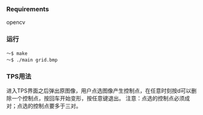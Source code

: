 ### Requirements
opencv
### 运行
```
～$ make
～$ ./main grid.bmp
```
### TPS用法
 进入TPS界面之后弹出原图像，用户点选图像产生控制点，在任意时刻按d可以删除一个控制点，按回车开始变形，按任意键退出。
 注意：点选的控制点必须成对；点选的控制点要多于三对。
